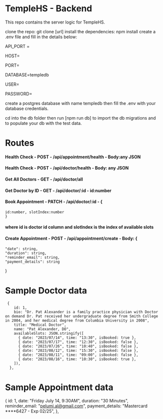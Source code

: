 
# TempleHS - Backend

This repo contains the server logic for TempleHS.


clone the repo: git clone [url]
install the dependencies: npm install
create a .env file and fill in the details below:

API_PORT =

HOST=

PORT=

DATABASE=templedb

USER=

PASSWORD=

create a postgres database with name templedb then fill the .env with your database credentials.

cd into the db folder then run [npm run db] to import the db migrations and to populate your db with the test data.

# Routes

#### Health Check - POST - /api/appointment/health - Body:any JSON
#### Health Check - POST - /api/doctor/health -  Body: any JSON
#### Get All Doctors - GET - /api/doctor/all
#### Get Doctor by ID - GET - /api/doctor/:id - id:number
#### Book Appointment - PATCH - /api/doctor/:id - {
    id:number, slotIndex:number
    }
#### where id is doctor id column and slotIndex is the index of available slots
#### Create Appointment - POST - /api/appointment/create - Body: {
    "date": string,
    "duration": string,
    "reminder_email": string,
    "payment_details": string
}

# Sample Doctor data

     {
        id: 1,
        bio: "Dr. Pat Alexander is a family practice physician with Doctor on demand Dr. Pat received her undergraduate degree from Smith College in 2004, and her medical degree from Columbia University in 2008",
        title: "Medical Doctor",
        name: "Pat Alexander, DO",
        availableSlots: JSON.stringify([
          { date: "2023/07/14", time: "13:30", isBooked: true },
          { date: "2023/07/17", time: "12:30", isBooked: false },
          { date: "2023/07/26", time: "10:40", isBooked: false },
          { date: "2023/08/12", time: "15:30", isBooked: false },
          { date: "2023/08/11", time: "09:00", isBooked: false },
          { date: "2023/08/16", time: "10:30", isBooked: true },
        ]),
      },

# Sample Appointment data

   {
        id: 1,
        date: "Friday July 14, 9:30AM",
        duration: "30 Minutes",
        reminder_email: "pelumi.al@gmail.com",
        payment_details: "Mastercard ****6427 - Exp 02/25",
      },
